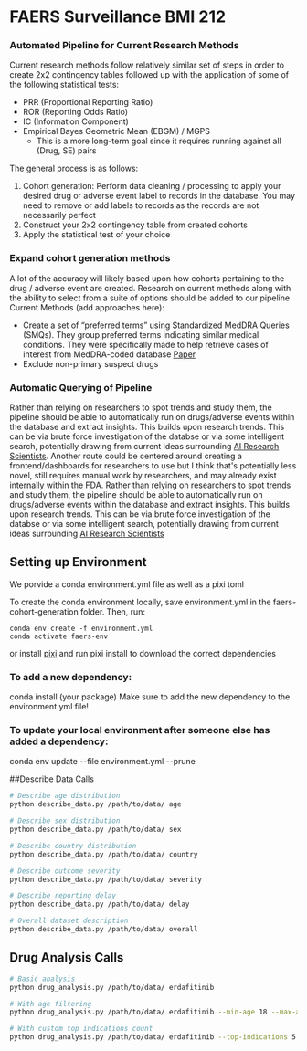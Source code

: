 # FAERS Surveillance BMI 212
### Automated Pipeline for Current Research Methods
Current research methods follow relatively similar set of steps in order to create 2x2 contingency tables followed up with the application of some of the following statistical tests:
- PRR (Proportional Reporting Ratio)
- ROR (Reporting Odds Ratio)
- IC (Information Component)
- Empirical Bayes Geometric Mean (EBGM) / MGPS
    - This is a more long-term goal since it requires running against all (Drug, SE) pairs

The general process is as follows:
1. Cohort generation: Perform data cleaning / processing to apply your desired drug or adverse event label to records in the database. You may need to remove or add labels to records as the records are not necessarily perfect
2. Construct your 2x2 contingency table from created cohorts
3. Apply the statistical test of your choice

### Expand cohort generation methods
A lot of the accuracy will likely based upon how cohorts pertaining 
to the drug / adverse event are created. Research on current methods along with the ability to select from a suite of options should be added to our pipeline
Current Methods (add approaches here):
- Create a set of “preferred terms” using Standardized MedDRA Queries (SMQs). They group preferred terms indicating similar medical conditions. They were specifically made to help retrieve cases of interest from MedDRA-coded database [Paper](https://ascpt.onlinelibrary.wiley.com/doi/epdf/10.1002/cpt.3139)
- Exclude non-primary suspect drugs

### Automatic Querying of Pipeline
Rather than relying on researchers to spot trends and study them, the pipeline should be able to automatically run on drugs/adverse events within the database and extract insights. This builds upon research trends. This can be via brute force investigation of the databse or via some intelligent search, potentially drawing from current ideas surrounding [AI Research Scientists](https://sakana.ai/ai-scientist/).
Another route could be centered around creating a frontend/dashboards for researchers to use but I think that's potentially less novel, still requires manual work by researchers, and may already exist internally within the FDA.
Rather than relying on researchers to spot trends and study them, the pipeline should be able to automatically run on drugs/adverse events within the database and extract insights. This builds upon research trends. This can be via brute force investigation of the databse or via some intelligent search, potentially drawing from current ideas surrounding [AI Research Scientists](https://sakana.ai/ai-scientist/)

## Setting up Environment 
We porvide a conda environment.yml file as well as a pixi toml

To create the conda environment locally, save environment.yml in the faers-cohort-generation folder. Then, run:
```
conda env create -f environment.yml
conda activate faers-env
```
or install [pixi](https://pixi.sh/latest/) and run pixi install to download the correct dependencies

### To add a new dependency:

conda install (your package)
Make sure to add the new dependency to the environment.yml file!

### To update your local environment after someone else has added a dependency:

conda env update --file environment.yml --prune


##Describe Data Calls

```bash
# Describe age distribution
python describe_data.py /path/to/data/ age

# Describe sex distribution
python describe_data.py /path/to/data/ sex

# Describe country distribution
python describe_data.py /path/to/data/ country

# Describe outcome severity
python describe_data.py /path/to/data/ severity

# Describe reporting delay 
python describe_data.py /path/to/data/ delay

# Overall dataset description
python describe_data.py /path/to/data/ overall
```

## Drug Analysis Calls

```bash
# Basic analysis
python drug_analysis.py /path/to/data/ erdafitinib

# With age filtering  
python drug_analysis.py /path/to/data/ erdafitinib --min-age 18 --max-age 85

# With custom top indications count
python drug_analysis.py /path/to/data/ erdafitinib --top-indications 5
```

